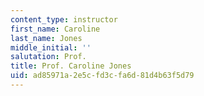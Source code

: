 ```yaml
---
content_type: instructor
first_name: Caroline
last_name: Jones
middle_initial: ''
salutation: Prof.
title: Prof. Caroline Jones
uid: ad85971a-2e5c-fd3c-fa6d-81d4b63f5d79
---
```

